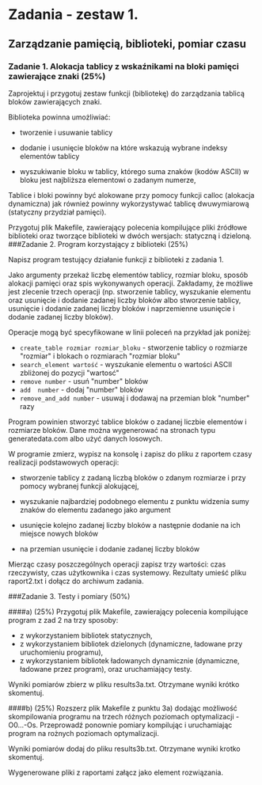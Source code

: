 # Zadania - zestaw 1.
## Zarządzanie pamięcią, biblioteki, pomiar czasu 

### Zadanie 1. Alokacja tablicy z wskaźnikami na bloki pamięci zawierające znaki (25%)

Zaprojektuj i przygotuj zestaw funkcji (bibliotekę) do zarządzania tablicą bloków zawierających znaki.

Biblioteka powinna umożliwiać: 

- tworzenie i usuwanie tablicy

- dodanie i usunięcie bloków na które wskazują wybrane indeksy elementów tablicy 

- wyszukiwanie bloku w tablicy, którego suma znaków (kodów ASCII) w bloku jest najbliższa elementowi o zadanym numerze,

Tablice i bloki powinny być alokowane przy pomocy funkcji calloc (alokacja dynamiczna) jak również powinny wykorzystywać tablicę dwuwymiarową (statyczny przydział pamięci).

Przygotuj plik Makefile, zawierający polecenia kompilujące pliki źródłowe biblioteki oraz tworzące biblioteki w dwóch wersjach: statyczną i dzieloną.
###Zadanie 2. Program korzystający z biblioteki (25%)

Napisz program testujący działanie funkcji z biblioteki z zadania 1.

Jako argumenty przekaż liczbę elementów tablicy, rozmiar bloku, sposób alokacji  pamięci oraz spis wykonywanych operacji. Zakładamy, że możliwe jest zlecenie trzech operacji (np. stworzenie tablicy, wyszukanie elementu oraz usunięcie i dodanie zadanej liczby bloków albo stworzenie tablicy, usunięcie i dodanie zadanej liczby bloków i naprzemienne usunięcie i dodanie zadanej liczby bloków).

Operacje mogą być specyfikowane w linii poleceń na przykład jak poniżej:

* ``create_table rozmiar rozmiar_bloku`` - stworzenie tablicy o rozmiarze "rozmiar" i blokach o rozmiarach "rozmiar bloku"
* ``search_element wartość`` - wyszukanie elementu o wartości ASCII zbliżonej do pozycji "wartosć"
* ``remove number`` - usuń "number" bloków
* ``add  number`` - dodaj "number" bloków
* ``remove_and_add number`` - usuwaj i dodawaj na przemian blok   "number" razy

Program powinien stworzyć tablice bloków o zadanej liczbie elementów i rozmiarze bloków. Dane można wygenerować na stronach typu generatedata.com albo użyć danych losowych.

W programie zmierz, wypisz na konsolę i zapisz  do pliku z raportem  czasy realizacji podstawowych operacji:

- stworzenie tablicy z zadaną liczbą bloków o zdanym rozmiarze i przy pomocy wybranej funkcji alokującej,

- wyszukanie najbardziej podobnego elementu z punktu widzenia sumy znaków do elementu zadanego jako argument

-  usunięcie kolejno zadanej liczby bloków a następnie dodanie  na ich miejsce nowych bloków

- na przemian usunięcie i dodanie zadanej liczby bloków 

Mierząc czasy poszczególnych operacji zapisz trzy wartości: czas rzeczywisty, czas użytkownika i czas systemowy. Rezultaty umieść pliku raport2.txt i dołącz do archiwum zadania.

###Zadanie 3. Testy i pomiary (50%)

####a) (25%) 
Przygotuj plik Makefile, zawierający polecenia kompilujące program z zad 2 na trzy sposoby:
- z wykorzystaniem bibliotek statycznych,
- z wykorzystaniem bibliotek dzielonych (dynamiczne, ładowane przy uruchomieniu programu),
- z wykorzystaniem bibliotek ładowanych dynamicznie (dynamiczne, ładowane przez program),
oraz uruchamiający testy.

Wyniki pomiarów zbierz w pliku results3a.txt. Otrzymane wyniki krótko skomentuj.

####b) (25%) 
Rozszerz plik Makefile z punktu 3a) dodając możliwość skompilowania programu na trzech różnych  poziomach optymalizacji -O0...-Os. Przeprowadź ponownie pomiary kompilując i uruchamiając program na rożnych poziomach optymalizacji.

Wyniki pomiarów dodaj do pliku results3b.txt. Otrzymane wyniki krotko skomentuj.

 Wygenerowane pliki z raportami załącz jako element rozwiązania.